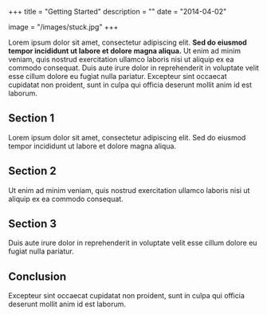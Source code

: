 +++
title = "Getting Started"
description = ""
date = "2014-04-02"

image = "/images/stuck.jpg"
+++

Lorem ipsum dolor sit amet, consectetur adipiscing elit. **Sed do eiusmod tempor incididunt ut labore et dolore magna aliqua.** Ut enim ad minim veniam, quis nostrud exercitation ullamco laboris nisi ut aliquip ex ea commodo consequat. Duis aute irure dolor in reprehenderit in voluptate velit esse cillum dolore eu fugiat nulla pariatur. Excepteur sint occaecat cupidatat non proident, sunt in culpa qui officia deserunt mollit anim id est laborum.

## Section 1

Lorem ipsum dolor sit amet, consectetur adipiscing elit. Sed do eiusmod tempor incididunt ut labore et dolore magna aliqua.

## Section 2

Ut enim ad minim veniam, quis nostrud exercitation ullamco laboris nisi ut aliquip ex ea commodo consequat.

## Section 3

Duis aute irure dolor in reprehenderit in voluptate velit esse cillum dolore eu fugiat nulla pariatur.

## Conclusion

Excepteur sint occaecat cupidatat non proident, sunt in culpa qui officia deserunt mollit anim id est laborum.
